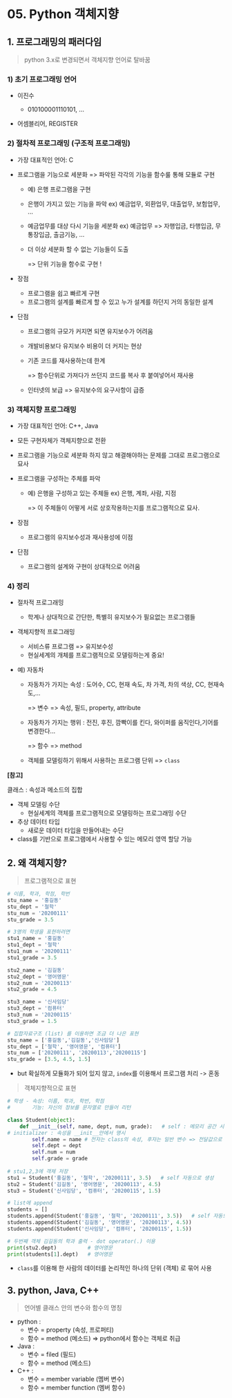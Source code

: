 



# 05. Python 객체지향



## 1. 프로그래밍의 패러다임

> python 3.x로 변경되면서 객체지향 언어로 탈바꿈



### 1) 초기 프로그래밍 언어

* 이진수 

  * 010100001110101, ...

* 어셈블리어, REGISTER  

  

### 2) 절차적 프로그래밍 (구조적 프로그래밍) 

* 가장 대표적인 언어: C

* 프로그램을 기능으로 세분화 => 파악된 각각의 기능을 함수룰 통해 모듈로 구현

  * 예) 은행 프로그램을 구현

  * 은행이 가지고 있는 기능을 파악 ex) 예금업무, 외환업무, 대출업무, 보험업무, ...

  * 예금업무를 대상 다시 기능을 세분화 ex) 예금업무 => 자행입금, 타행입금, 무통장입금, 출금기능, ...

  * 더 이상 세분화 할 수 없는 기능들이 도출 

    => 단위 기능을 함수로 구현 !

* 장점

  * 프로그램을 쉽고 빠르게 구현
  * 프로그램의 설계를 빠르게 할 수 있고 누가 설계를 하던지 거의 동일한 설계

* 단점

  * 프로그램의 규모가 커지면 되면 유지보수가 어려움

  * 개발비용보다 유지보수 비용이 더 커지는 현상

  * 기존 코드를 재사용하는데 한계 

    => 함수단위로 가져다가 쓰던지 코드를 복사 후 붙여넣어서 재사용

  * 인터넷의 보급 => 유지보수의 요구사항이 급증

  

### 3) 객체지향 프로그래밍

* 가장 대표적인 언어: C++, Java

* 모든 구현자체가 객체지향으로 전환 

* 프로그램을 기능으로 세분화 하지 않고 해결해야하는 문제를 그대로 프로그램으로 묘사

* 프로그램을 구성하는 주체를 파악

  * 예) 은행을 구성하고 있는 주체들 ex) 은행, 계좌, 사람, 지점

    => 이 주체들이 어떻게 서로 상호작용하는지를 프로그램적으로 묘사.

* 장점

  *  프로그램의 유지보수성과 재사용성에 이점

* 단점

  * 프로그램의 설계와 구현이 상대적으로 어려움

    


### 4) 정리

* 절차적 프로그래밍

  * 학계나 상대적으로 간단한, 특별히 유지보수가 필요없는 프로그램들

* 객체지향적 프로그래밍

  * 서비스류 프로그램 => 유지보수성
  * 현실세계의 개체를 프로그램적으로 모델링하는게 중요!

* 예) 자동차

  * 자동차가 가지는 속성 : 도어수, CC, 현재 속도, 차 가격, 차의 색상, CC, 현재속도,...

    => 변수 => 속성, 필드, property, attribute

  * 자동차가 가지는 행위 : 전진, 후진, 깜빡이를 킨다, 와이퍼를 움직인다,기어를 변경한다...

    => 함수 => method

  * 객체를 모델링하기 위해서 사용하는 프로그램 단위 => `class`

**[참고]**

클래스 : 속성과 메소드의 집합

* 객체 모델링 수단
  * 현실세계의 객체를 프로그램적으로 모델링하는 프로그래밍 수단
* 추상 데이터 타입
  * 새로운 데이터 타입을 만들어내는 수단
* class를 기반으로 프로그램에서 사용할 수 있는 메모리 영역 할당 가능





##  2. 왜 객체지향?



> 프로그램적으로 표현

```python
# 이름, 학과, 학점, 학번
stu_name = '홍길동'
stu_dept = '철학'
stu_num = '20200111'
stu_grade = 3.5

# 3명의 학생을 표현하려면
stu1_name = '홍길동'
stu1_dept = '철학'
stu1_num = '20200111'
stu1_grade = 3.5

stu2_name = '김길동'
stu2_dept = '영어영문'
stu2_num = '20200113'
stu2_grade = 4.5

stu3_name = '신사임당'
stu3_dept = '컴퓨터'
stu3_num = '20200115'
stu3_grade = 1.5

# 집합자료구조 (list) 를 이용하면 조금 더 나은 표현
stu_name = ['홍길동','김길동','신사임당']
stu_dept = ['철학', '영어영문', '컴퓨터']
stu_num = ['20200111', '20200113','20200115']
stu_grade = [3.5, 4.5, 1.5]
```

* but 확실하게 모듈화가 되어 있지 않고, `index`를 이용해서 프로그램 처리 -> 혼동



> 객체지향적으로 표현

```python
# 학생 - 속성: 이름, 학과, 학번, 학점
#       기능: 자신의 정보를 문자열로 만들어 리턴

class Student(object):
    def __init__(self, name, dept, num, grade):   # self : 메모리 공간 시작 주소
# initializer : 속성을 __init__안에서 명시
        self.name = name # 전자는 class의 속성, 후자는 일반 변수 => 전달값으로 이름 속성 설정
        self.dept = dept
        self.num = num
        self.grade = grade
        
# stu1,2,3에 객체 저장
stu1 = Student('홍길동', '철학', '20200111', 3.5)   # self 자동으로 생성
stu2 = Student('김길동', '영어영문', '20200113', 4.5)
stu3 = Student('신사임당', '컴퓨터', '20200115', 1.5)

# list에 append
students = []
students.append(Student('홍길동', '철학', '20200111', 3.5))   # self 자동으로 생성
students.append(Student('김길동', '영어영문', '20200113', 4.5))
students.append(Student('신사임당', '컴퓨터', '20200115', 1.5))

# 두번째 객체 김길동의 학과 출력 - dot operator(.) 이용
print(stu2.dept)          # 영어영문
print(students[1].dept)   # 영어영문
```

* `class`를 이용해 한 사람의 데이터를 논리적인 하나의 단위 (객체) 로 묶어 사용



## 3. python, Java, C++ 

> 언어별 클래스 안의 변수와 함수의 명칭

* python : 
  * 변수 = property (속성, 프로퍼티)
  * 함수 = method (메소드) => python에서 함수는 객체로 취급
* Java : 
  * 변수 = filed (필드)
  * 함수 = method (메소드)
* C++ : 
  * 변수 = member variable (멤버 변수) 
  * 함수 = member function (멤버 함수)

